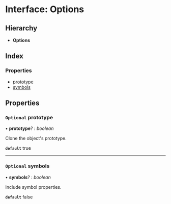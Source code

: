 
# Interface: Options

## Hierarchy

* **Options**

## Index

### Properties

* [prototype](clone.options.md#optional-prototype)
* [symbols](clone.options.md#optional-symbols)

## Properties

### `Optional` prototype

• **prototype**? : *boolean*

Clone the object's prototype.

**`default`** true

___

### `Optional` symbols

• **symbols**? : *boolean*

Include symbol properties.

**`default`** false
